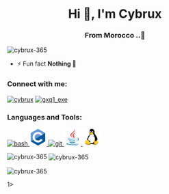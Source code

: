 <h1 align="center">Hi 👋, I'm Cybrux</h1>
<h3 align="center">From Morocco ..👾</h3>

<p align="left"> <img src="https://komarev.com/ghpvc/?username=cybrux-365&label=Profile%20views&color=0e75b6&style=flat" alt="cybrux-365" /> </p>

- ⚡ Fun fact **Nothing 🙂**

<h3 align="left">Connect with me:</h3>
<p align="left">
<a href="https://twitter.com/cybrux" target="blank"><img align="center" src="https://raw.githubusercontent.com/rahuldkjain/github-profile-readme-generator/master/src/images/icons/Social/twitter.svg" alt="cybrux" height="30" width="40" /></a>
<a href="https://instagram.com/gxq1_exe" target="blank"><img align="center" src="https://raw.githubusercontent.com/rahuldkjain/github-profile-readme-generator/master/src/images/icons/Social/instagram.svg" alt="gxq1_exe" height="30" width="40" /></a>
</p>

<h3 align="left">Languages and Tools:</h3>
<p align="left"> <a href="https://www.gnu.org/software/bash/" target="_blank" rel="noreferrer"> <img src="https://www.vectorlogo.zone/logos/gnu_bash/gnu_bash-icon.svg" alt="bash" width="40" height="40"/> </a> <a href="https://www.cprogramming.com/" target="_blank" rel="noreferrer"> <img src="https://raw.githubusercontent.com/devicons/devicon/master/icons/c/c-original.svg" alt="c" width="40" height="40"/> </a> <a href="https://git-scm.com/" target="_blank" rel="noreferrer"> <img src="https://www.vectorlogo.zone/logos/git-scm/git-scm-icon.svg" alt="git" width="40" height="40"/> </a> <a href="https://www.java.com" target="_blank" rel="noreferrer"> <img src="https://raw.githubusercontent.com/devicons/devicon/master/icons/java/java-original.svg" alt="java" width="40" height="40"/> </a> <a href="https://www.linux.org/" target="_blank" rel="noreferrer"> <img src="https://raw.githubusercontent.com/devicons/devicon/master/icons/linux/linux-original.svg" alt="linux" width="40" height="40"/> </a> </p>

<p><img align="left" src="https://github-readme-stats.vercel.app/api/top-langs?username=cybrux-365&show_icons=true&locale=en&layout=compact" alt="cybrux-365" /></p>

<p>&nbsp;<img align="center" src="https://github-readme-stats.vercel.app/api?username=cybrux-365&show_icons=true&locale=en" alt="cybrux-365" /></p>

<p><img align="center" src="https://github-readme-streak-stats.herokuapp.com/?user=cybrux-365&" alt="cybrux-365" /></p>
1>
